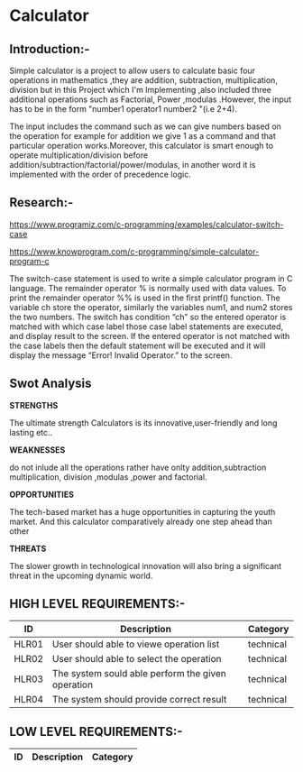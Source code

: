 # Calculator  


## Introduction:-   
Simple calculator is a project to allow users to calculate basic four operations in mathematics ,they are addition, subtraction, multiplication, division but in this Project
which I'm Implementing ,also included three additional operations such as Factorial, Power ,modulas .However, the input has to be in the form "number1 operator1 number2
"(i.e 2+4).    

The input includes the command such as we can give numbers based on the operation for example for addition we give 1 as a command and that particular operation works.Moreover, this calculator is smart enough to operate multiplication/division before addition/subtraction/factorial/power/modulas, in another word it is implemented with the
order of precedence logic.    

## Research:-  

https://www.programiz.com/c-programming/examples/calculator-switch-case  

https://www.knowprogram.com/c-programming/simple-calculator-program-c  

The switch-case statement is used to write a simple calculator program in C language. The remainder operator % is normally used with data values. To print the remainder
operator %% is used in the first printf() function. The variable ch store the operator, similarly the variables num1, and num2 stores the two
numbers. The switch has condition “ch” so the entered operator is matched with which case label those case label statements are executed, and display result to the screen. If the entered operator is not matched with the case labels then the default statement will be executed and it will display the message “Error! Invalid Operator.” to the screen.  

## Swot Analysis

 
**STRENGTHS**   
  
  
The ultimate strength Calculators is its innovative,user-friendly and long
lasting etc..    

**WEAKNESSES**  

do not inlude all the operations rather have onlty addition,subtraction
multiplication, division ,modulas ,power and factorial.    

**OPPORTUNITIES**    


The tech-based market has a huge opportunities in capturing the youth
market. And this calculator comparatively already one step ahead than
other    

**THREATS**  

The slower growth in technological innovation will also bring a significant
threat in the upcoming dynamic world.

## HIGH LEVEL REQUIREMENTS:-
| ID | Description | Category | 
| ----- | ----- | ------- | 
|HLR01|User should able to viewe operation list|technical|  
|HLR02|User should able to select the operation|technical|
|HLR03|The system sould able perform the given operation|technical|
|HLR04|The system should provide correct result|technical|   

## LOW LEVEL REQUIREMENTS:-
| ID | Description | Category | 
| ----- | ----- | ------- |



